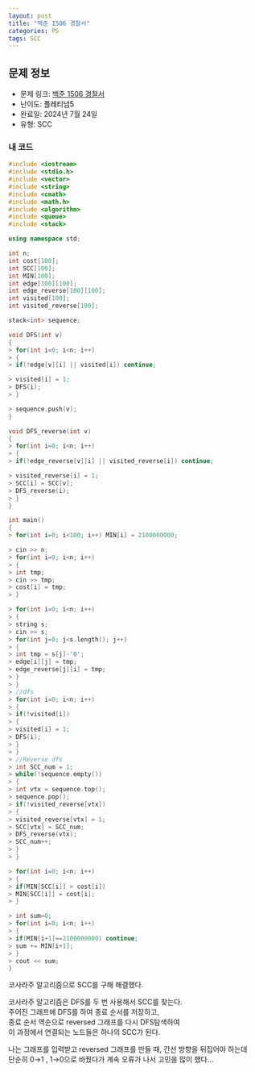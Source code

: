 ```yaml
---
layout: post
title: "백준 1506 경찰서"
categories: PS
tags: SCC
---
```


## 문제 정보
- 문제 링크: [백준 1506 경찰서](https://www.acmicpc.net/problem/1506)
- 난이도: <span style="color:#000000">플레티넘5</span>
- 완료일: 2024년 7월 24일
- 유형: SCC

### 내 코드

```C++
#include <iostream>
#include <stdio.h>
#include <vector>
#include <string>
#include <cmath>
#include <math.h>
#include <algorithm>
#include <queue>
#include <stack>

using namespace std;

int n;
int cost[100];
int SCC[100];
int MIN[100];
int edge[100][100];
int edge_reverse[100][100];
int visited[100];
int visited_reverse[100];

stack<int> sequence;

void DFS(int v)
{
> for(int i=0; i<n; i++)
> {
> if(!edge[v][i] || visited[i]) continue;

> visited[i] = 1;
> DFS(i);
> }

> sequence.push(v);
}

void DFS_reverse(int v)
{
> for(int i=0; i<n; i++)
> {
> if(!edge_reverse[v][i] || visited_reverse[i]) continue;

> visited_reverse[i] = 1;
> SCC[i] = SCC[v];
> DFS_reverse(i);
> }
}

int main()
{   
> for(int i=0; i<100; i++) MIN[i] = 2100000000;

> cin >> n;
> for(int i=0; i<n; i++)
> {
> int tmp;
> cin >> tmp;
> cost[i] = tmp;
> }

> for(int i=0; i<n; i++)
> {
> string s;
> cin >> s;
> for(int j=0; j<s.length(); j++)
> {
> int tmp = s[j]-'0';
> edge[i][j] = tmp;
> edge_reverse[j][i] = tmp;
> }
> }
> //dfs
> for(int i=0; i<n; i++)
> {
> if(!visited[i])
> {
> visited[i] = 1;
> DFS(i);
> }
> }
> //Reverse dfs
> int SCC_num = 1;
> while(!sequence.empty())
> {
> int vtx = sequence.top();
> sequence.pop();
> if(!visited_reverse[vtx])
> {
> visited_reverse[vtx] = 1;
> SCC[vtx] = SCC_num;
> DFS_reverse(vtx);
> SCC_num++;
> }
> }

> for(int i=0; i<n; i++)
> {
> if(MIN[SCC[i]] > cost[i])
> MIN[SCC[i]] = cost[i];
> }

> int sum=0;
> for(int i=0; i<n; i++)
> {
> if(MIN[i+1]==2100000000) continue;
> sum += MIN[i+1];
> }
> cout << sum;
}

```

코사라주 알고리즘으로 SCC를 구해 해결했다.

코사라주 알고리즘은 DFS를 두 번 사용해서 SCC를 찾는다.  
주어진 그래프에 DFS를 하여 종료 순서를 저장하고,  
종료 순서 역순으로 reversed 그래프를 다시 DFS탐색하여  
이 과정에서 연결되는 노드들은 하나의 SCC가 된다.  
  
나는 그래프를 입력받고 reversed 그래프를 만들 때, 간선 방향을 뒤집어야 하는데  
단순히 0→1 , 1→0으로 바꿨다가 계속 오류가 나서 고민을 많이 했다…  

